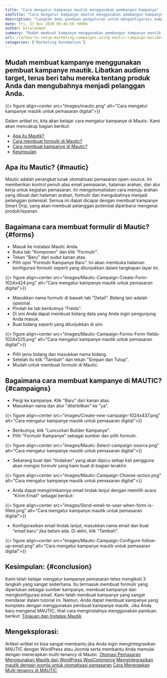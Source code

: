 ```yaml
---
title: "Cara mengatur kampanye mautik menggunakan pembangun kampanye" 
seoTitle: "Cara mengatur kampanye mautik menggunakan pembangun kampanye" 
description: "Langkah demi panduan pengaturan untuk mengonfigurasi kampanye di MAUTIC dan mendapatkan kendali penuh atas email pemasaran, halaman arahan dan alur kerja untuk kegiatan pemasaran." 
date: Fri, 27 Nov 2020 09:46:58 +0000
author: bilalahmed
summary: "Mudah membuat kampanye menggunakan pembangun kampanye mautik. Libatkan audiens target, terus beri tahu mereka tentang produk Anda dan mengubahnya menjadi pelanggan Anda." 
url: /id/how-to-setup-marketing-campaigns-using-mautic-campaign-builder/
categories: ['Marketing Automation']
---
```


## Mudah membuat kampanye menggunakan pembuat kampanye mautik. Libatkan audiens target, terus beri tahu mereka tentang produk Anda dan mengubahnya menjadi pelanggan Anda.

{{< figure align=center src="images/mautic.png" alt="Cara mengatur kampanye mautik untuk pemasaran digital">}}

Dalam artikel ini, kita akan belajar cara mengatur kampanye di Mautic. Kami akan mencakup bagian berikut:
  * [Apa itu Mautik?][1]
  * [Cara membuat formulir di Mautic?][2]
  * [Cara membuat kampanye di Mautic?][3]
  * [Kesimpulan][4]

## Apa itu Mautic? {#mautic}

Mautic adalah perangkat lunak otomatisasi pemasaran open-source. Ini memberikan kontrol penuh atas email pemasaran, halaman arahan, dan alur kerja untuk kegiatan pemasaran. Ini mengotomatiskan cara menuju arahan yang dibuat dari halaman arahan, formulir dan mengubahnya menjadi pelanggan potensial. Semua ini dapat dicapai dengan membuat kampanye Smart Drip, yang akan membuat pelanggan potensial diperbarui mengenai produk/layanan.

## Bagaimana cara membuat formulir di Mautic? {#forms}

  * Masuk ke instalasi Mauitc Anda.
  * Buka tab "Komponen" dan klik "Formulir".
  * Tekan "Baru" dari sudut kanan atas.
  * Pilih opsi “Formulir Kampanye Baru”. Ini akan membuka halaman konfigurasi formulir seperti yang ditunjukkan dalam tangkapan layar ini.

{{< figure align=center src="images/Mautic-Campaign-Create-Form-1024x424.png" alt="Cara mengatur kampanye mautik untuk pemasaran digital">}}

  * Masukkan nama formulir di bawah tab "Detail". Bidang lain adalah opsional.
  * Pindah ke tab berikutnya "Fields".
  * Di sini Anda dapat membuat bidang data yang Anda ingin pengunjung Anda masuk.
  * Buat bidang seperti yang ditunjukkan di sini:

{{< figure align=center src="images/Mautic-Campaign-Forms-Form-fields-1024x525.png" alt="Cara mengatur kampanye mautik untuk pemasaran digital">}}

  * Pilih jenis bidang dan masukkan nama bidang.
  * Setelah itu klik "Tambah" dan tekan "Simpan dan Tutup".
  * Mudah untuk membuat formulir di Mautic.

## Bagaimana cara membuat kampanye di MAUTIC? {#campaigns}

  * Pergi ke kampanye. Klik "Baru" dari kanan atas.
  * Masukkan nama dan atur "diterbitkan" ke "ya".

{{< figure align=center src="images/Create-new-campaign-1024x437.png" alt="Cara mengatur kampanye mautik untuk pemasaran digital">}}

  * Berikutnya, klik "Luncurkan Builder Kampanye".
  * Pilih "Formulir Kampanye" sebagai sumber dan pilih formulir.

{{< figure align=center src="images/Mautic-Select-campaign-source.png" alt="Cara mengatur kampanye mautik untuk pemasaran digital">}}

  * Sekarang buat dan "tindakan" yang akan dipicu setiap kali pengguna akan mengisi formulir yang kami buat di bagian terakhir.

{{< figure align=center src="images/Mautic-Campaign-Choose-action.png" alt="Cara mengatur kampanye mautik untuk pemasaran digital">}}

  * Anda dapat mengirimkannya email tindak lanjut dengan memilih acara "Kirim Email" sebagai berikut:

{{< figure align=center src="images/Send-email-to-user-when-form-is-filled.png" alt="Cara mengatur kampanye mautik untuk pemasaran digital">}}

  * Konfigurasikan email tindak lanjut, masukkan nama email dan buat "email baru" jika belum ada. Di akhir, klik "Tambah".

{{< figure align=center src="images/Mautic-Campaign-Configure-follow-up-email.png" alt="Cara mengatur kampanye mautik untuk pemasaran digital">}}


## Kesimpulan: {#conclusion}

Kami telah belajar mengatur kampanye pemasaran tetes mengikuti 3 langkah yang sangat sederhana. Itu termasuk membuat formulir yang diperlukan sebagai sumber kampanye, membuat kampanye dan mengkonfigurasi email. Kami telah membuat kampanye yang sangat mendasar dalam tutorial ini. Namun, Anda dapat membuat kampanye yang kompleks dengan menggunakan pembuat kampanye mautik. Jika Anda baru mengenal MAUTIC, lihat cara menginstalnya menggunakan panduan berikut:
[Tinjauan dan Instalasi Mautik][5]

## Mengeksplorasi:
Artikel-artikel ini bisa sangat membantu jika Anda ingin mengintegrasikan MAUTIC dengan WordPress atau Joomla serta membantu Anda memulai dengan menerapkan multi-tenancy di Mautic.
[Otomasi Pemasaran Menggunakan Mautik dan WordPress WooCommerce][6]
[Mengintegrasikan mautik dengan joomla untuk otomatisasi pemasaran][7]
[Cara Menerapkan Multi-tenancy di MAUTIC][8]



 [1]: #mautic
 [2]: #forms
 [3]: #campaigns
 [4]: #conclusion
 [5]: https://products.containerize.com/marketing-automation/mautic
 [6]: https://blog.containerize.com/wp-admin/post.php?post=388&action=edit
 [7]: https://blog.containerize.com/wp-admin/post.php?post=233&action=edit
 [8]: https://blog.containerize.com/marketing-automation/how-to-implement-multi-tenancy-in-mautic/
